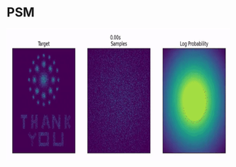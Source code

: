 # PSM
<p align="center">
<img align="middle" src="./assets/Diffusion_TPSM_2D_200.gif" width="800" height="300" />
</p>
